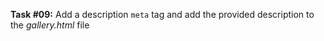 **Task #09:** Add a description `meta` tag and add the provided description to the *gallery.html* file